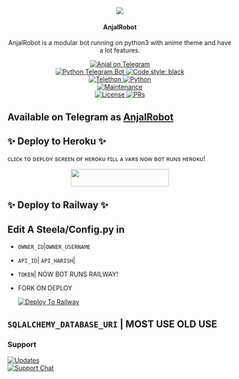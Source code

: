 <p align="center">
  <img src="https://telegra.ph//file/1676d21f8b22e8d21a80a.jpg">
</p>

<h4><p align="center"> AnjalRobot </p></h4>

<p align="center">AnjalRobot is a modular bot running on python3 with anime theme and have a lot features.</p>

<p align="center">
<a href="https://t.me/AnjalRobot"> <img src="https://img.shields.io/badge/Anjal-blue?&logo=telegram" alt="Anjal on Telegram" /> </a><br>
<a href="https://python-telegram-bot.org"> <img src="https://img.shields.io/badge/PTB-13.10-white?&style=flat-round&logo=github" alt="Python Telegram Bot" /> </a>
<a href="https://github.com/psf/black"><img alt="Code style: black" src="https://img.shields.io/badge/code%20style-black-000000.svg"></a><br>
<a href="https://docs.telethon.dev"> <img src="https://img.shields.io/badge/Telethon-1.24.0-red?&style=flat-round&logo=github" alt="Telethon" /> </a>
<a href="https://docs.python.org"> <img src="https://img.shields.io/badge/Python-3.10.1-purple?&style=flat-round&logo=python" alt="Python" /> </a><br>
<a href="https://github.com/GodOfanjal/AnjalRobot"> <img src="https://img.shields.io/badge/Maintained-Yash-yellow.svg" alt="Maintenance" /> </a><br>
<a href="https://github.com/GodOfanjal/AnjalRobot/blob/main/LICENSE"> <img src="https://img.shields.io/badge/License-GPLv3-blue.svg" alt="License" /> </a>
<a href="https://makeapullrequest.com"> <img src="https://img.shields.io/badge/PRs-Welcome-blue.svg?style=flat-round" alt="PRs" /> </a>
</p>


## Available on Telegram as [AnjalRobot](https://t.me/AnjalRobot)


## ✨ Deploy to Heroku ✨

ᴄʟɪᴄᴋ ᴛᴏ ᴅᴇᴘʟᴏʏ sᴄʀᴇᴇɴ ᴏғ ʜᴇʀᴏᴋᴜ ғɪʟʟ ᴀ ᴠᴀʀs ɴᴏᴡ ʙᴏᴛ ʀᴜɴs ʜᴇʀᴏᴋᴜ!
<p align="center"><a href="https://heroku.com/deploy?template=https://github.com/HYBRIDFREAK/AnjalRobot"> <img src="https://img.shields.io/badge/Deploy%20To%20Heroku-black?style=for-the-badge&logo=heroku"width="220"height="38.45"/></a></p>


## ✨ Deploy to Railway ✨

## Edit A Steela/Config.py in
- `OWNER_ID`|`OWNER_USERNAME`
- `API_ID`| `API_HARISH`|
- `TOKEN`| NOW BOT RUNS RAILWAY!
- FORK ON DEPLOY

   [![Deploy To Railway](https://railway.app/button.svg)](https://railway.app)


## `SQLALCHEMY_DATABASE_URI` | MOST USE OLD USE



### Support
<p>
<a href="https://t.me/"> <img src="https://img.shields.io/badge/Telegram-Updates-blue?&logo=telegram" alt="Updates" /> </a><br>
<a href="https://t.me/"> <img src="https://img.shields.io/badge/Support-Chat-blue?&logo=telegram" alt="Support Chat" /> </a><br>
</p>

